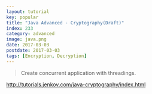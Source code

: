 ```yaml
---
layout: tutorial
key: popular
title: "Java Advanced - Cryptography(Draft)"
index: 233
category: advanced
image: java.png
date: 2017-03-03
postdate: 2017-03-03
tags: [Encryption, Decryption]
---
```


> Create concurrent application with threadings.


http://tutorials.jenkov.com/java-cryptography/index.html

